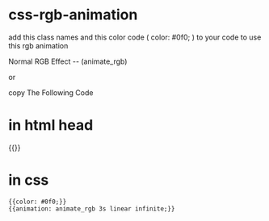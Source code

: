 # css-rgb-animation

add this class names and this color code ( color: #0f0; ) to your code to use this rgb animation 

 Normal RGB Effect --  (animate_rgb) 


or




copy The Following Code 

#                              in html head

{{<link rel="stylesheet" href="https://oceanofanythingofficial.github.io/css-rgb-animation/rgb.css">}}
 

  #                              in css

    {{color: #0f0;}}
    {{animation: animate_rgb 3s linear infinite;}}
